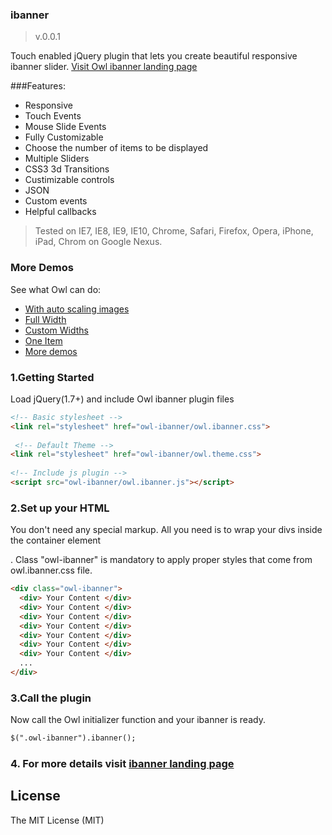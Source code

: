 

### ibanner ###
>v.0.0.1

Touch enabled jQuery plugin that lets you create beautiful responsive ibanner slider.
[Visit Owl ibanner landing page](http://zanjs.com/ibanner)

###Features:
* Responsive
* Touch Events
* Mouse Slide Events
* Fully Customizable
* Choose the number of items to be displayed
* Multiple Sliders
* CSS3 3d Transitions
* Custimizable controls
* JSON 
* Custom events
* Helpful callbacks

> Tested on IE7, IE8, IE9, IE10, Chrome, Safari, Firefox, Opera, iPhone, iPad, Chrom on Google Nexus.


### More Demos
See what Owl can do:
* [With auto scaling images](http://zanjs.com/ibanner/demos/images.html)
* [Full Width](http://zanjs.com/ibanner/demos/full.html)
* [Custom Widths](http://zanjs.com/ibanner/demos/custom.html)
* [One Item](http://zanjs.com/ibanner/demos/one.html)
* [More demos](http://zanjs.com/ibanner/#more-demos)

### 1.Getting Started
Load jQuery(1.7+) and include Owl ibanner plugin files

```html
<!-- Basic stylesheet -->
<link rel="stylesheet" href="owl-ibanner/owl.ibanner.css">
 
 <!-- Default Theme -->
<link rel="stylesheet" href="owl-ibanner/owl.theme.css">
 
<!-- Include js plugin -->
<script src="owl-ibanner/owl.ibanner.js"></script>
```
### 2.Set up your HTML
You don't need any special markup. All you need is to wrap your divs inside the container element <div class="owl-ibanner">. Class "owl-ibanner" is mandatory to apply proper styles that come from owl.ibanner.css file.

```html
<div class="owl-ibanner">
  <div> Your Content </div>
  <div> Your Content </div>
  <div> Your Content </div>
  <div> Your Content </div>
  <div> Your Content </div>
  <div> Your Content </div>
  <div> Your Content </div>
  ...
</div>
```
### 3.Call the plugin
Now call the Owl initializer function and your ibanner is ready.

```html
$(".owl-ibanner").ibanner();
```
### 4. For more details visit [ibanner landing page](http://zanjs.com/ibanner)




License
------------
The MIT License (MIT)
